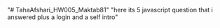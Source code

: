 "# TahaAfshari_HW005_Maktab81" 
"here its 5 javascript question that i answered plus a login and a self intro"